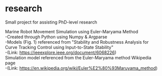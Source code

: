 # research
Small project for assisting PhD-level research

Marine Robot Movement Simulation using Euler-Maryama Method  
-Created through Python using Numpy & Argparse  
-Models (Fig. 1) referenced from "Stability and Robustness Analysis for Curve Tracking Control using Input-to-State Stability"  
-(Link: https://ieeexplore.ieee.org/document/6068226)  
Simulation model referenced from the Euler-Maryama method Wikipedia page  
-(Link: https://en.wikipedia.org/wiki/Euler%E2%80%93Maruyama_method)  
